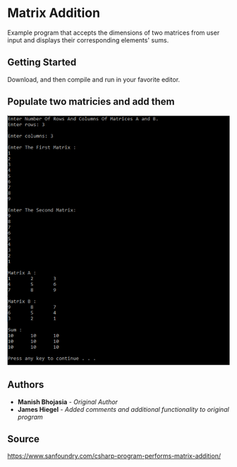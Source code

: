 # Matrix Addition

Example program that accepts the dimensions of two matrices from user input and displays their corresponding elements' sums.

## Getting Started

Download, and then compile and run in your favorite editor.

## Populate two matricies and add them
![Populate two matricies and add them](https://github.com/JamesHiegel/CSharp_Portfolio/blob/master/MatrixAddition/img/running.PNG)

## Authors

* **Manish Bhojasia** - *Original Author*
* **James Hiegel** - *Added comments and additional functionality to original program*

## Source

https://www.sanfoundry.com/csharp-program-performs-matrix-addition/